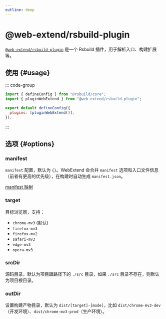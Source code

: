 ```yaml
---
outline: deep
---
```


# @web-extend/rsbuild-plugin

[`@web-extend/rsbuild-plugin`](https://www.npmjs.com/package/@web-extend/rsbuild-plugin) 是一个 Rsbuild 插件，用于解析入口、构建扩展等。

## 使用 {#usage}

::: code-group

```js [rsbuild.config.js]
import { defineConfig } from "@rsbuild/core";
import { pluginWebExtend } from "@web-extend/rsbuild-plugin";

export default defineConfig({
  plugins: [pluginWebExtend()],
});
```

:::

## 选项 {#options}

### manifest

`manifest` 配置，默认为 `{}`。WebExtend 会合并 `manifest` 选项和入口文件信息（前者有更高的优先级），在构建时自动生成 `manifest.json`。

[manifest 映射](../guide/project-structure.md#manifest-mapping)

### target

目标浏览器，支持：

- `chrome-mv3` (默认)
- `firefox-mv3`
- `firefox-mv2`
- `safari-mv3`
- `edge-mv3`
- `opera-mv3`

### srcDir

源码目录，默认为项目跟路径下的 `./src` 目录，如果 `./src` 目录不存在，则默认为项目根目录。

### outDir

设置构建产物目录，默认为 `dist/[target]-[mode]`，比如 `dist/chrome-mv3-dev`（开发环境）、`dist/chrome-mv3-prod`（生产环境）。
